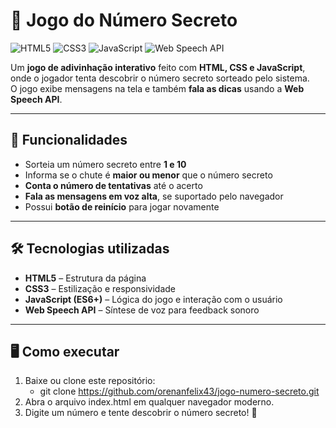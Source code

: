 # 🎯 Jogo do Número Secreto

![HTML5](https://img.shields.io/badge/HTML5-E34F26?style=for-the-badge&logo=html5&logoColor=white)
![CSS3](https://img.shields.io/badge/CSS3-1572B6?style=for-the-badge&logo=css3&logoColor=white)
![JavaScript](https://img.shields.io/badge/JavaScript-F7DF1E?style=for-the-badge&logo=javascript&logoColor=black)
![Web Speech API](https://img.shields.io/badge/Web%20Speech%20API-4285F4?style=for-the-badge&logo=googlechrome&logoColor=white)

Um **jogo de adivinhação interativo** feito com **HTML, CSS e JavaScript**,  
onde o jogador tenta descobrir o número secreto sorteado pelo sistema.  
O jogo exibe mensagens na tela e também **fala as dicas** usando a **Web Speech API**.

---

## 🚀 Funcionalidades

- Sorteia um número secreto entre **1 e 10**  
- Informa se o chute é **maior ou menor** que o número secreto  
- **Conta o número de tentativas** até o acerto  
- **Fala as mensagens em voz alta**, se suportado pelo navegador  
- Possui **botão de reinício** para jogar novamente  

---

## 🛠️ Tecnologias utilizadas

- **HTML5** – Estrutura da página  
- **CSS3** – Estilização e responsividade  
- **JavaScript (ES6+)** – Lógica do jogo e interação com o usuário  
- **Web Speech API** – Síntese de voz para feedback sonoro  

---

## 🖥️ Como executar

1. Baixe ou clone este repositório:
   - git clone https://github.com/orenanfelix43/jogo-numero-secreto.git
2. Abra o arquivo index.html em qualquer navegador moderno.
3. Digite um número e tente descobrir o número secreto! 🎉
